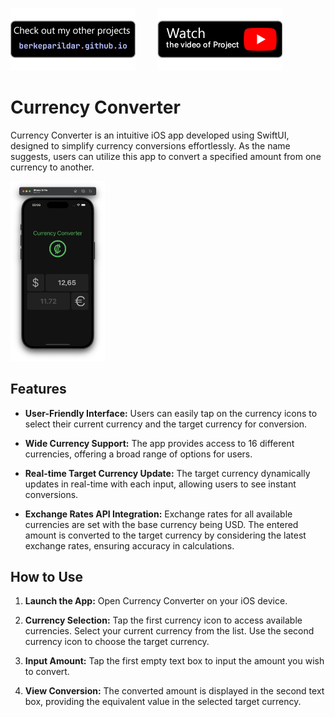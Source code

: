 [![Badge 1](media/pf.png)](https://berkeparildar.github.io/Projects/)&nbsp;&nbsp;&nbsp;&nbsp;&nbsp;&nbsp;&nbsp;&nbsp;
[![Badge 2](media/ty.png)](https://youtube.com/shorts/OHwwctYCMlY)&nbsp;&nbsp;&nbsp;&nbsp;&nbsp;&nbsp;&nbsp;&nbsp;

# Currency Converter

Currency Converter is an intuitive iOS app developed using SwiftUI, designed to simplify currency conversions effortlessly. As the name suggests, users can utilize this app to convert a specified amount from one currency to another.

<img src="media/1.png" alt="Gameplay Screenshot" width="30%">

## Features

- **User-Friendly Interface:** Users can easily tap on the currency icons to select their current currency and the target currency for conversion.

- **Wide Currency Support:** The app provides access to 16 different currencies, offering a broad range of options for users.

- **Real-time Target Currency Update:** The target currency dynamically updates in real-time with each input, allowing users to see instant conversions.

- **Exchange Rates API Integration:** Exchange rates for all available currencies are set with the base currency being USD. The entered amount is converted to the target currency by considering the latest exchange rates, ensuring accuracy in calculations.

## How to Use

1. **Launch the App:** Open Currency Converter on your iOS device.

2. **Currency Selection:** Tap the first currency icon to access available currencies. Select your current currency from the list. Use the second currency icon to choose the target currency.

3. **Input Amount:** Tap the first empty text box to input the amount you wish to convert.

4. **View Conversion:** The converted amount is displayed in the second text box, providing the equivalent value in the selected target currency.

